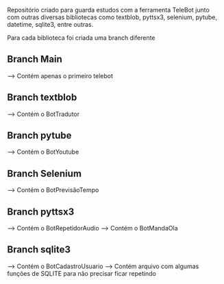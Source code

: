 Repositório criado para guarda estudos com a ferramenta 
TeleBot junto com outras diversas bibliotecas como textblob, pyttsx3, selenium, pytube, datetime, sqlite3, entre outras.

Para cada biblioteca foi criada uma branch diferente
## Branch Main
--> Contém apenas o primeiro telebot
## Branch textblob
--> Contém o BotTradutor
## Branch pytube
--> Contém o BotYoutube
## Branch Selenium
--> Contém o BotPrevisãoTempo
## Branch pyttsx3
--> Contém o BotRepetidorAudio
--> Contém o BotMandaOla
## Branch sqlite3
--> Contém o BotCadastroUsuario
--> Contém arquivo com algumas funções de SQLITE para não precisar ficar repetindo
